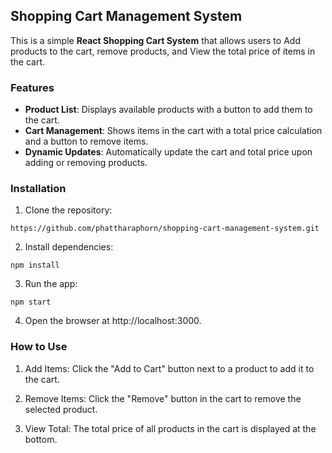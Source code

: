 ##  Shopping Cart Management System
This is a simple **React Shopping Cart System** that allows users to Add products to the cart, remove products, and View the total price of items in the cart.
  
### Features
- **Product List**: Displays available products with a button to add them to the cart.
- **Cart Management**: Shows items in the cart with a total price calculation and a button to remove items.
- **Dynamic Updates**: Automatically update the cart and total price upon adding or removing products.

### Installation

1. Clone the repository:

```
https://github.com/phattharaphorn/shopping-cart-management-system.git  
```

2. Install dependencies:

```
npm install
```

3. Run the app:

```
npm start
```

4. Open the browser at http://localhost:3000.
   
### How to Use
1. Add Items: Click the "Add to Cart" button next to a product to add it to the cart.

2. Remove Items: Click the "Remove" button in the cart to remove the selected product.

3. View Total: The total price of all products in the cart is displayed at the bottom.


